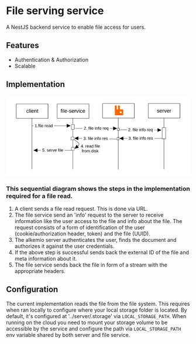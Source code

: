 # File serving service
A NestJS backend service to enable file access for users.

## Features
- Authentication & Authorization
- Scalable

## Implementation
<img src="docs/images/sequence-file-read.png" alt="Sequential Diagram" width="600" />

### This sequential diagram shows the steps in the implementation required for a file read.

1. A client sends a file read request. This is done via URL.
2. The file service send an 'info' request to the server to receive information like the user access to the file and info about the file.
The request consists of a form of identification of the user (cookie/authorization header, token) and the file (UUID).
3. The alkemio server authenticates the user, finds the document and authorizes it against the user credentials.
4. If the above step is successful sends back the external ID of the file and meta information about it.
5. The file service sends back the file in form of a stream with the appropriate headers.

## Configuration
The current implementation reads the file from the file system.
This requires when ran locally to configure where your local storage folder is located.
By default, it's configured at '../server/.storage' via `LOCAL_STORAGE_PATH`.
When running on the cloud you need to mount your storage volume to be accessible by the service
and configure the path via `LOCAL_STORAGE_PATH` env variable shared by both server and file service.